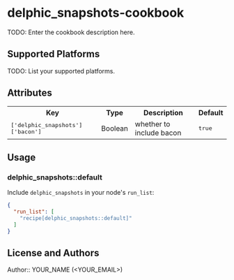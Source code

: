 # delphic_snapshots-cookbook

TODO: Enter the cookbook description here.

## Supported Platforms

TODO: List your supported platforms.

## Attributes

<table>
  <tr>
    <th>Key</th>
    <th>Type</th>
    <th>Description</th>
    <th>Default</th>
  </tr>
  <tr>
    <td><tt>['delphic_snapshots']['bacon']</tt></td>
    <td>Boolean</td>
    <td>whether to include bacon</td>
    <td><tt>true</tt></td>
  </tr>
</table>

## Usage

### delphic_snapshots::default

Include `delphic_snapshots` in your node's `run_list`:

```json
{
  "run_list": [
    "recipe[delphic_snapshots::default]"
  ]
}
```

## License and Authors

Author:: YOUR_NAME (<YOUR_EMAIL>)
